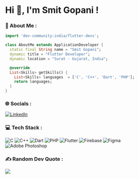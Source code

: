 # Hi 👋, I'm Smit Gopani !

### 💫 About Me :
``` dart
import 'dev-community:india/flutter-devs';

class AboutMe extends ApplicationDeveloper {
  static final String name = "Smit Gopani";
  dynamic title = "Flutter Developer";
  dynamic location = "Surat - Gujarat, India";

  @override
  List<Skills> getSkills() {    
    List<Skills> languages  = ['C', 'C++', 'Dart', 'PHP'];
    return languages;   
  }
}
```

### 🌐 Socials :
[![LinkedIn](https://img.shields.io/badge/LinkedIn-0072b1.svg?style=box&logo=linkedin&logoColor=white)](https://www.linkedin.com/in/smitgopani15)

### 💻 Tech Stack :
![C](https://img.shields.io/badge/C-659ad2.svg?style=box&logo=c%2B%2B&logoColor=white) 
![C++](https://img.shields.io/badge/C++-00599c.svg?style=box&logo=c%2B%2B&logoColor=white)
![Dart](https://img.shields.io/badge/Dart-%2300599C.svg?style=box&logo=dart&logoColor=white)
![PHP](https://img.shields.io/badge/PHP-%2300599C.svg?style=box&logo=php&logoColor=white)
![Flutter](https://img.shields.io/badge/Flutter-%2300599C.svg?style=box&logo=flutter&logoColor=white)
![Firebase](https://img.shields.io/badge/Firebase-%2300599C.svg?style=box&logo=firebase&logoColor=white)
![Figma](https://img.shields.io/badge/Figma-%2300599C.svg?style=box&logo=figma&logoColor=white)
![Adobe Photoshop](https://img.shields.io/badge/Photoshop-%2300599C.svg?style=box&logo=adobephotoshop&logoColor=white)

### ✍️ Random Dev Quote :
![](https://quotes-github-readme.vercel.app/api?type=horizontal&theme=dark)
